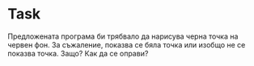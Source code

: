 # Task

Предложената програма би трябвало да нарисува черна точка на червен фон. За съжаление, показва се бяла точка или изобщо не се показва точка. Защо? Как да се оправи?
